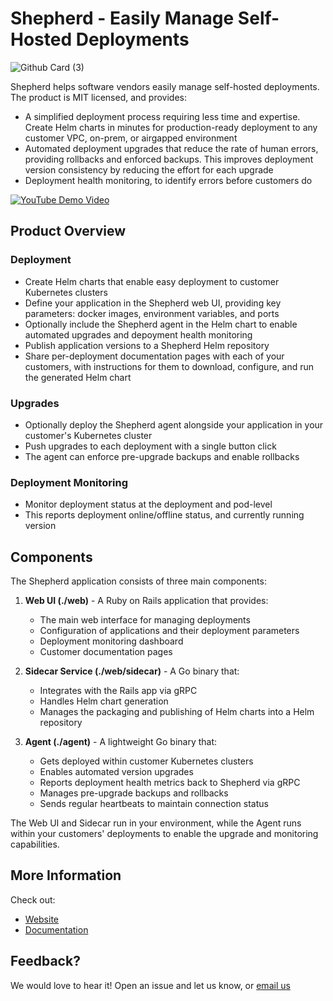 # Shepherd - Easily Manage Self-Hosted Deployments

![Github Card (3)](https://github.com/user-attachments/assets/1658fc7b-e2d6-460f-bb40-0cb63eb532b5)

Shepherd helps software vendors easily manage self-hosted deployments. The product is MIT licensed, and provides:

- A simplified deployment process requiring less time and expertise. Create Helm charts in minutes for production-ready deployment to any customer VPC, on-prem, or airgapped environment
- Automated deployment upgrades that reduce the rate of human errors, providing rollbacks and enforced backups. This improves deployment version consistency by reducing the effort for each upgrade
- Deployment health monitoring, to identify errors before customers do

[![YouTube Demo Video](https://img.youtube.com/vi/pelVQx_zHJc/0.jpg)](https://www.youtube.com/watch?v=pelVQx_zHJc)

## Product Overview

### Deployment

- Create Helm charts that enable easy deployment to customer Kubernetes clusters
- Define your application in the Shepherd web UI, providing key parameters: docker images, environment variables, and ports
- Optionally include the Shepherd agent in the Helm chart to enable automated upgrades and depoyment health monitoring
- Publish application versions to a Shepherd Helm repository
- Share per-deployment documentation pages with each of your customers, with instructions for them to download, configure, and run the generated Helm chart

### Upgrades

- Optionally deploy the Shepherd agent alongside your application in your customer's Kubernetes cluster
- Push upgrades to each deployment with a single button click
- The agent can enforce pre-upgrade backups and enable rollbacks

### Deployment Monitoring

- Monitor deployment status at the deployment and pod-level
- This reports deployment online/offline status, and currently running version 

## Components

The Shepherd application consists of three main components:

1. **Web UI (./web)** - A Ruby on Rails application that provides:
   - The main web interface for managing deployments
   - Configuration of applications and their deployment parameters
   - Deployment monitoring dashboard
   - Customer documentation pages

2. **Sidecar Service (./web/sidecar)** - A Go binary that:
   - Integrates with the Rails app via gRPC
   - Handles Helm chart generation
   - Manages the packaging and publishing of Helm charts into a Helm repository

3. **Agent (./agent)** - A lightweight Go binary that:
   - Gets deployed within customer Kubernetes clusters
   - Enables automated version upgrades
   - Reports deployment health metrics back to Shepherd via gRPC
   - Manages pre-upgrade backups and rollbacks
   - Sends regular heartbeats to maintain connection status

The Web UI and Sidecar run in your environment, while the Agent runs within your customers' deployments to enable the upgrade and monitoring capabilities.

## More Information

Check out:

- [Website](https://trustshepherd.com)
- [Documentation](https://docs.trustshepherd.com)

## Feedback?

We would love to hear it! Open an issue and let us know, or [email us](mailto:henry@trustshepherd.com)

